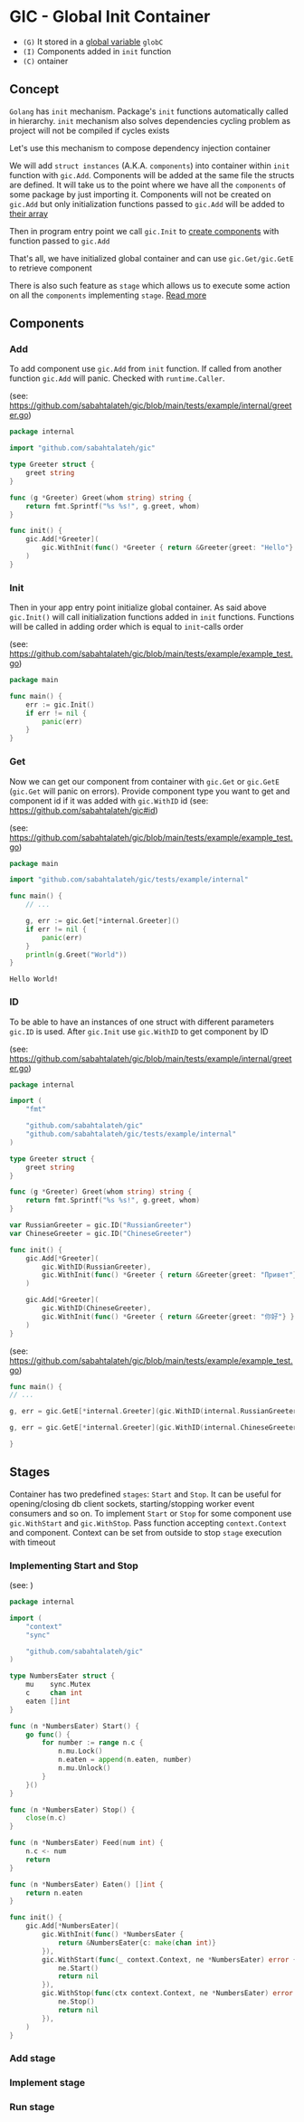 # GIC - Global Init Container

- `(G)` It stored in a [global variable](https://github.com/sabahtalateh/gic/blob/main/container.go#L60) `globC`
- `(I)` Components added in `init` function
- `(C)` ontainer

## Concept

`Golang` has `init` mechanism. Package's `init` functions automatically called in hierarchy. `init` mechanism also solves
dependencies cycling problem as project will not be compiled if cycles exists

Let's use this mechanism to compose dependency injection container

We will add `struct instances` (A.K.A. `components`) into container within `init` function with `gic.Add`. Components will be
added at the same file the structs are defined. It will take us to the point where we have all the `components` of some package by
just importing it. Components will not be created on `gic.Add` but only initialization functions passed to `gic.Add` will be added
to [their array](https://github.com/sabahtalateh/gic/blob/main/add.go#L130)

Then in program entry point we call `gic.Init` to [create components](https://github.com/sabahtalateh/gic/blob/main/init.go#L12)
with function passed to `gic.Add`

That's all, we have initialized global container and can use `gic.Get/gic.GetE` to retrieve component

There is also such feature as `stage` which allows us to execute some action on all the `components`
implementing `stage`. [Read more](https://github.com/sabahtalateh/gic#stages)

## Components

### Add

To add component use `gic.Add` from `init` function. If called from another function `gic.Add` will panic. Checked
with `runtime.Caller`.

(see: https://github.com/sabahtalateh/gic/blob/main/tests/example/internal/greeter.go)

```go
package internal

import "github.com/sabahtalateh/gic"

type Greeter struct {
	greet string
}

func (g *Greeter) Greet(whom string) string {
	return fmt.Sprintf("%s %s!", g.greet, whom)
}

func init() {
	gic.Add[*Greeter](
		gic.WithInit(func() *Greeter { return &Greeter{greet: "Hello"} }),
	)
}
```

### Init

Then in your app entry point initialize global container. As said above `gic.Init()` will call initialization functions added
in `init` functions. Functions will be called in adding order which is equal to `init`-calls order

(see: https://github.com/sabahtalateh/gic/blob/main/tests/example/example_test.go)

```go
package main

func main() {
	err := gic.Init()
	if err != nil {
		panic(err)
	}
}
```

### Get

Now we can get our component from container with `gic.Get` or `gic.GetE` (`gic.Get` will panic on errors). Provide component type
you want to get and component id if it was added with `gic.WithID` id (see: https://github.com/sabahtalateh/gic#id)

(see: https://github.com/sabahtalateh/gic/blob/main/tests/example/example_test.go)

```go
package main

import "github.com/sabahtalateh/gic/tests/example/internal"

func main() {
	// ...

	g, err := gic.Get[*internal.Greeter]()
	if err != nil {
		panic(err)
	}
	println(g.Greet("World"))
}
```

```shell
Hello World!
```

### ID

To be able to have an instances of one struct with different parameters `gic.ID` is used. After `gic.Init` use `gic.WithID` to get
component by ID

(see: https://github.com/sabahtalateh/gic/blob/main/tests/example/internal/greeter.go)

```go
package internal

import (
	"fmt"

	"github.com/sabahtalateh/gic"
	"github.com/sabahtalateh/gic/tests/example/internal"
)

type Greeter struct {
	greet string
}

func (g *Greeter) Greet(whom string) string {
	return fmt.Sprintf("%s %s!", g.greet, whom)
}

var RussianGreeter = gic.ID("RussianGreeter")
var ChineseGreeter = gic.ID("ChineseGreeter")

func init() {
	gic.Add[*Greeter](
		gic.WithID(RussianGreeter),
		gic.WithInit(func() *Greeter { return &Greeter{greet: "Привет"} }),
	)

	gic.Add[*Greeter](
		gic.WithID(ChineseGreeter),
		gic.WithInit(func() *Greeter { return &Greeter{greet: "你好"} }),
	)
}
```

(see: https://github.com/sabahtalateh/gic/blob/main/tests/example/example_test.go)

```go
func main() {
// ...

g, err = gic.GetE[*internal.Greeter](gic.WithID(internal.RussianGreeter))

g, err = gic.GetE[*internal.Greeter](gic.WithID(internal.ChineseGreeter))

}
```

## Stages

Container has two predefined `stages`: `Start` and `Stop`. It can be useful for opening/closing db client sockets,
starting/stopping worker event consumers and so on. To implement `Start` or `Stop` for some component use `gic.WithStart`
and `gic.WithStop`. Pass function accepting `context.Context` and component. Context can be set from outside to stop `stage`
execution with timeout

### Implementing Start and Stop

(see: )

```go
package internal

import (
	"context"
	"sync"

	"github.com/sabahtalateh/gic"
)

type NumbersEater struct {
	mu    sync.Mutex
	c     chan int
	eaten []int
}

func (n *NumbersEater) Start() {
	go func() {
		for number := range n.c {
			n.mu.Lock()
			n.eaten = append(n.eaten, number)
			n.mu.Unlock()
		}
	}()
}

func (n *NumbersEater) Stop() {
	close(n.c)
}

func (n *NumbersEater) Feed(num int) {
	n.c <- num
	return
}

func (n *NumbersEater) Eaten() []int {
	return n.eaten
}

func init() {
	gic.Add[*NumbersEater](
		gic.WithInit(func() *NumbersEater {
			return &NumbersEater{c: make(chan int)}
		}),
		gic.WithStart(func(_ context.Context, ne *NumbersEater) error {
			ne.Start()
			return nil
		}),
		gic.WithStop(func(ctx context.Context, ne *NumbersEater) error {
			ne.Stop()
			return nil
		}),
	)
}
```

### Add stage

### Implement stage

### Run stage

